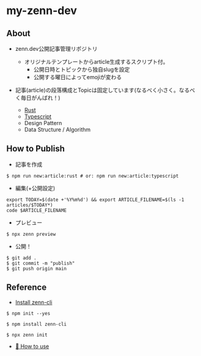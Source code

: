 # my-zenn-dev

## About

- zenn.dev公開記事管理リポジトリ
  - オリジナルテンプレートからarticle生成するスクリプト付。
    - 公開日時とトピックから独自slugを設定
    - 公開する曜日によってemojiが変わる

- 記事(article)の段落構成とTopicは固定しています(なるべく小さく。なるべく毎日がんばれ！)
  - [Rust](./.templates/rust-article.md)
  - [Typescript](./.templates/typescript-article.md)
  - Design Pattern
  - Data Structure / Algorithm

## How to Publish

- 記事を作成

```
$ npm run new:article:rust # or: npm run new:article:typescript
```

- 編集(+公開設定)

```
export TODAY=$(date +'%Y%m%d') && export ARTICLE_FILENAME=$(ls -1 articles/$TODAY*)
code $ARTICLE_FILENAME
```

- プレビュー

```
$ npx zenn preview
```

- 公開！

```
$ git add .
$ git commit -m "publish"
$ git push origin main
```

## Reference

* [Install zenn-cli](https://zenn.dev/zenn/articles/install-zenn-cli)

```
$ npm init --yes

$ npm install zenn-cli

$ npx zenn init
```

* [📘 How to use](https://zenn.dev/zenn/articles/zenn-cli-guide)

